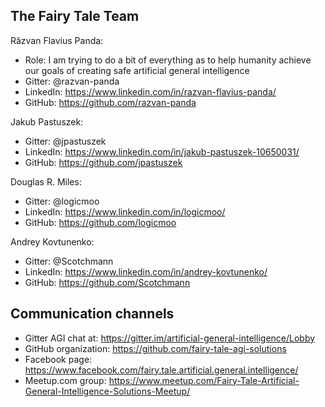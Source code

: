 ## The Fairy Tale Team

Răzvan Flavius Panda:
* Role: I am trying to do a bit of everything as to help humanity achieve our goals of creating safe artificial general intelligence
* Gitter: @razvan-panda
* LinkedIn: https://www.linkedin.com/in/razvan-flavius-panda/
* GitHub: https://github.com/razvan-panda

Jakub Pastuszek:
* Gitter: @jpastuszek
* LinkedIn: https://www.linkedin.com/in/jakub-pastuszek-10650031/
* GitHub: https://github.com/jpastuszek

Douglas R. Miles:
* Gitter: @logicmoo
* LinkedIn: https://www.linkedin.com/in/logicmoo/
* GitHub: https://github.com/logicmoo

Andrey Kovtunenko:
* Gitter: @Scotchmann
* LinkedIn: https://www.linkedin.com/in/andrey-kovtunenko/
* GitHub: https://github.com/Scotchmann

## Communication channels
* Gitter AGI chat at: https://gitter.im/artificial-general-intelligence/Lobby
* GitHub organization: https://github.com/fairy-tale-agi-solutions
* Facebook page: https://www.facebook.com/fairy.tale.artificial.general.intelligence/
* Meetup.com group: https://www.meetup.com/Fairy-Tale-Artificial-General-Intelligence-Solutions-Meetup/